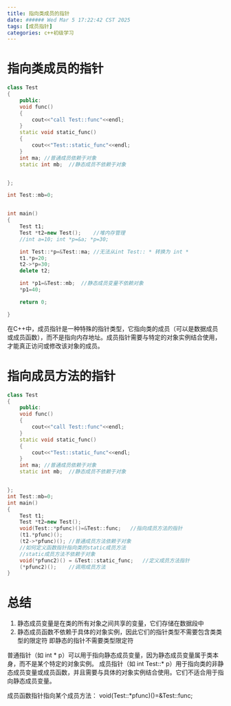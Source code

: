 ```yaml
---
title: 指向类成员的指针
date: ###### Wed Mar 5 17:22:42 CST 2025
tags: [成员指针]
categories: c++初级学习
---
```


# 指向类成员的指针
``` C++
class Test
{
    public:
    void func()
    {
        cout<<"call Test::func"<<endl;
    }
    static void static_func()
    {
        cout<<"Test::static_func"<<endl;
    }
    int ma; //普通成员依赖于对象
    static int mb;  //静态成员不依赖于对象


};

int Test::mb=0;


int main()
{
    Test t1;
    Test *t2=new Test();    //堆内存管理
    //int a=10; int *p=&a; *p=30;

    int Test::*p=&Test::ma; //无法从int Test:: * 转换为 int *
    t1.*p=20;
    t2->*p=30;
    delete t2;

    int *p1=&Test::mb;  //静态成员变量不依赖对象
    *p1=40;

    return 0;

}

```
在C++中，成员指针是一种特殊的指针类型，它指向类的成员（可以是数据成员或成员函数），而不是指向内存地址。成员指针需要与特定的对象实例结合使用，才能真正访问或修改该对象的成员。

# 指向成员方法的指针
``` c++
class Test
{
    public:
    void func()
    {
        cout<<"call Test::func"<<endl;
    }
    static void static_func()
    {
        cout<<"Test::static_func"<<endl;
    }
    int ma; //普通成员依赖于对象
    static int mb;  //静态成员不依赖于对象


};
int Test::mb=0;
int main()
{
    Test t1;
    Test *t2=new Test();
    void(Test::*pfunc)()=&Test::func;   //指向成员方法的指针
    (t1.*pfunc)();
    (t2->*pfunc)(); //普通成员方法依赖于对象
    //如何定义函数指针指向类的static成员方法
    //static成员方法不依赖于对象
    void(*pfunc2)() = &Test::static_func;   //定义成员方法指针
    (*pfunc2)();    //调用成员方法
}
```

# 总结
1. 静态成员变量是在类的所有对象之间共享的变量，它们存储在数据段中
2. 静态成员函数不依赖于具体的对象实例，因此它们的指针类型不需要包含类类型的限定符
即静态的指针不需要类型限定符

普通指针（如 int * p）可以用于指向静态成员变量，因为静态成员变量属于类本身，而不是某个特定的对象实例。
成员指针（如 int Test::* p）用于指向类的非静态成员变量或成员函数，并且需要与具体的对象实例结合使用。它们不适合用于指向静态成员变量。

成员函数指针指向某个成员方法：
void(Test::*pfunc)()=&Test::func;